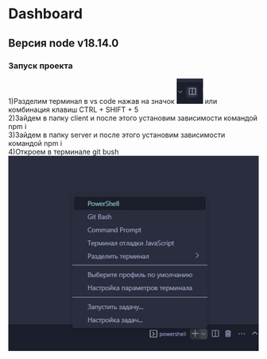 # Dashboard

## Версия node v18.14.0

### Запуск проекта 
  1)Разделим терминал в vs code нажав на значок ![Image alt](https://github.com/saha23412/imgproj/raw/main/test1.jpg) или комбинация клавиш CTRL + SHIFT + 5  
  2)Зайдем в папку client и после этого установим зависимости командой npm i  
  3)Зайдем в папку server и после этого установим зависимости командой npm i   
  4)Откроем в терминале git bush  
![Image alt](https://github.com/saha23412/imgproj/raw/main/test2.jpg) 
